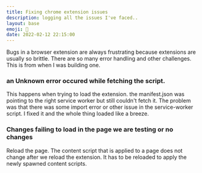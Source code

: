 ```yaml
---
title: Fixing chrome extension issues
description: logging all the issues I've faced..
layout: base
emoji: 🧩
date: 2022-02-12 22:15:00
---
```


Bugs in a browser extension are always frustrating because extensions are usually so brittle. There are so many error handling and other challenges.
This is from when I was building one.

### an Unknown error occured while fetching the script.

This happens when trying to load the extension. the manifest.json was pointing to the right service worker but still couldn't fetch it. The problem was that there was some import error or other issue in the service-worker script. I fixed it and the whole thing loaded like a breeze.

### Changes failing to load in the page we are testing or no changes

Reload the page. The content script that is applied to a page does not change after we reload the extension. It has to be reloaded to apply the newly spawned content scripts.